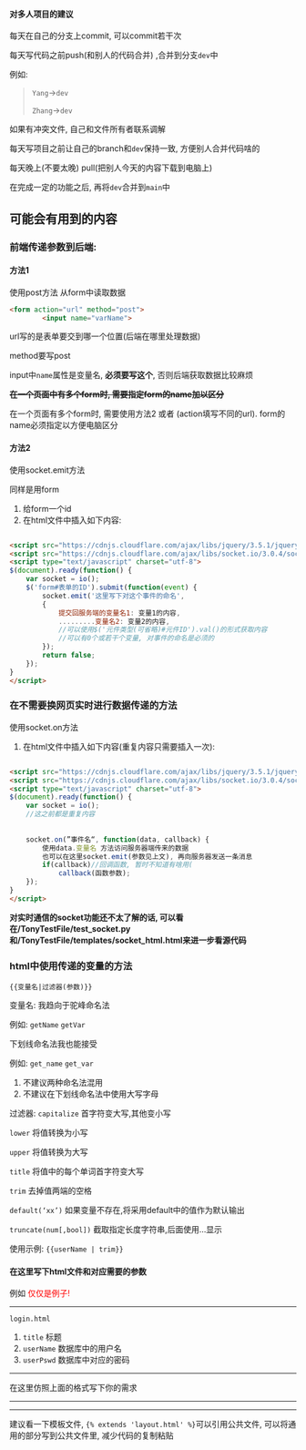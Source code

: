 



#### 对多人项目的建议

每天在自己的分支上commit, 可以commit若干次

每天写代码之前push(和别人的代码合并)
,合并到分支`dev`中

例如:

> `Yang`->`dev`
> 
> `Zhang`->`dev`

如果有冲突文件, 自己和文件所有者联系调解

每天写项目之前让自己的branch和`dev`保持一致, 方便别人合并代码啥的

每天晚上(不要太晚) pull(把别人今天的内容下载到电脑上)


在完成一定的功能之后, 再将`dev`合并到`main`中







## 可能会有用到的内容

### 前端传递参数到后端:

#### 方法1
使用post方法 从form中读取数据
```html
<form action="url" method="post">
        <input name="varName">
```
url写的是表单要交到哪一个位置(后端在哪里处理数据)

method要写post

input中`name`属性是变量名, **必须要写这个**, 否则后端获取数据比较麻烦

~~**在一个页面中有多个form时, 需要指定form的name加以区分**~~

在一个页面有多个form时, 需要使用方法2 或者 (action填写不同的url). form的name必须指定以方便电脑区分

#### 方法2
使用socket.emit方法

同样是用form

1. 给form一个id
2. 在html文件中插入如下内容:
```html

<script src="https://cdnjs.cloudflare.com/ajax/libs/jquery/3.5.1/jquery.min.js" integrity="sha512-bLT0Qm9VnAYZDflyKcBaQ2gg0hSYNQrJ8RilYldYQ1FxQYoCLtUjuuRuZo+fjqhx/qtq/1itJ0C2ejDxltZVFg==" crossorigin="anonymous"></script>
<script src="https://cdnjs.cloudflare.com/ajax/libs/socket.io/3.0.4/socket.io.js" integrity="sha512-aMGMvNYu8Ue4G+fHa359jcPb1u+ytAF+P2SCb+PxrjCdO3n3ZTxJ30zuH39rimUggmTwmh2u7wvQsDTHESnmfQ==" crossorigin="anonymous"></script>
<script type="text/javascript" charset="utf-8">
$(document).ready(function() {
    var socket = io();
    $('form#表单的ID').submit(function(event) {
        socket.emit('这里写下对这个事件的命名', 
        {
            提交回服务端的变量名1: 变量1的内容,
            .........变量名2: 变量2的内容,
            //可以使用$('元件类型(可省略)#元件ID').val()的形式获取内容
            //可以有0个或若干个变量, 对事件的命名是必须的
        });
        return false;
    });
}
</script>

```
### 在不需要换网页实时进行数据传递的方法


使用socket.on方法

1. 在html文件中插入如下内容(重复内容只需要插入一次):
```html

<script src="https://cdnjs.cloudflare.com/ajax/libs/jquery/3.5.1/jquery.min.js" integrity="sha512-bLT0Qm9VnAYZDflyKcBaQ2gg0hSYNQrJ8RilYldYQ1FxQYoCLtUjuuRuZo+fjqhx/qtq/1itJ0C2ejDxltZVFg==" crossorigin="anonymous"></script>
<script src="https://cdnjs.cloudflare.com/ajax/libs/socket.io/3.0.4/socket.io.js" integrity="sha512-aMGMvNYu8Ue4G+fHa359jcPb1u+ytAF+P2SCb+PxrjCdO3n3ZTxJ30zuH39rimUggmTwmh2u7wvQsDTHESnmfQ==" crossorigin="anonymous"></script>
<script type="text/javascript" charset="utf-8">
$(document).ready(function() {
    var socket = io();
    //这之前都是重复内容
    
    
    socket.on(”事件名“, function(data, callback) {
        使用data.变量名 方法访问服务器端传来的数据
        也可以在这里socket.emit(参数见上文), 再向服务器发送一条消息
        if(callback)//回调函数, 暂时不知道有啥用(
            callback(函数参数);
    });
}
</script>

```
**对实时通信的socket功能还不太了解的话, 可以看在/TonyTestFile/test_socket.py和/TonyTestFile/templates/socket_html.html来进一步看源代码**


### html中使用传递的变量的方法

`{{变量名|过滤器(参数)}}`

变量名: 我趋向于驼峰命名法

例如: `getName` `getVar`

下划线命名法我也能接受

例如: `get_name` `get_var`

1. 不建议两种命名法混用
2. 不建议在下划线命名法中使用大写字母

过滤器:
`capitalize` 首字符变大写,其他变小写

`lower` 将值转换为小写

`upper` 将值转换为大写

`title` 将值中的每个单词首字符变大写

`trim` 去掉值两端的空格

`default(‘xx’)` 如果变量不存在,将采用default中的值作为默认输出

`truncate(num[,bool])` 截取指定长度字符串,后面使用…显示

使用示例: `{{userName | trim}}`

#### 在这里写下html文件和对应需要的参数
例如 <font color = red>仅仅是例子!</font>

-----
`login.html` 
1. `title` 标题
2. `userName` 数据库中的用户名
3. `userPswd` 数据库中对应的密码
--------
在这里仿照上面的格式写下你的需求

----------------
-------------
建议看一下模板文件, `{% extends 'layout.html' %}`可以引用公共文件, 可以将通用的部分写到公共文件里, 减少代码的复制粘贴

